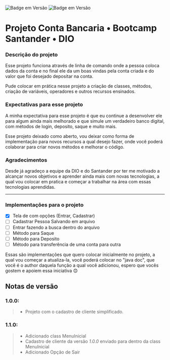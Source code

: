 ![Badge em Versão](http://img.shields.io/static/v1?label=version&message=1.1.0&color=GREEN&style=for-the-badge)
![Badge em Versão](http://img.shields.io/static/v1?label=java&message=17&color=GREEN&style=for-the-badge)

# Projeto Conta Bancaria • Bootcamp Santander • DIO

### Descrição do projeto

Esse projeto funciona através de linha de comando onde a pessoa coloca dados da conta e no final ele da um boas vindas pela conta criada e do valor que foi desejado depositar na conta.

Pude colocar em prática nesse projeto a criação de classes, métodos, criação de variáveis, operadores e outros recursos ensinados.

### Expectativas para esse projeto

A minha expectativa para esse projeto é que eu continue a desenvolver ele para algum ainda mais melhorado e que simule um verdadeiro banco digital, com métodos de login, deposito, saque e muito mais.

Esse projeto deixado como aberto, vou deixar como forma de implementação para novos recursos a qual desejo fazer, onde você poderá colaborar para criar novos métodos e melhorar o código.

### Agradecimentos

Desde já agradeço a equipe da DIO e do Santander por ter me motivado a alcançar novos objetivos e aprender ainda mais com novas tecnologias, a qual vou colocar em pratica e começar a trabalhar na área com essas tecnologias aprendidas.

---

### Implementações para o projeto

* [X] Tela de com opções (Entrar, Cadastrar)
* [ ] Cadastrar Pessoa Salvando em arquivo
* [ ] Entrar fazendo a busca dentro do arquivo
* [ ] Método para Saque
* [ ] Método para Deposito
* [ ] Método para transferência de uma conta para outra

Essas são implementações que quero colocar inicialmente no projeto, a qual vou começar a atualiza-la, você poderá colocar no "java doc", que você é o author daquela função a qual você adicionou, espero que vocês gostem e apoiem essa iniciativa 😊

## Notas de versão

### **1.0.0**:
> - Projeto com o cadastro de cliente simplificado.


### **1.1.0**:
> - Adicionado class MenuInicial
> - Cadastro de cliente da versão _1.0.0_ enviado para dentro da class MenuInicial
> - Adicionado Opção de Sair